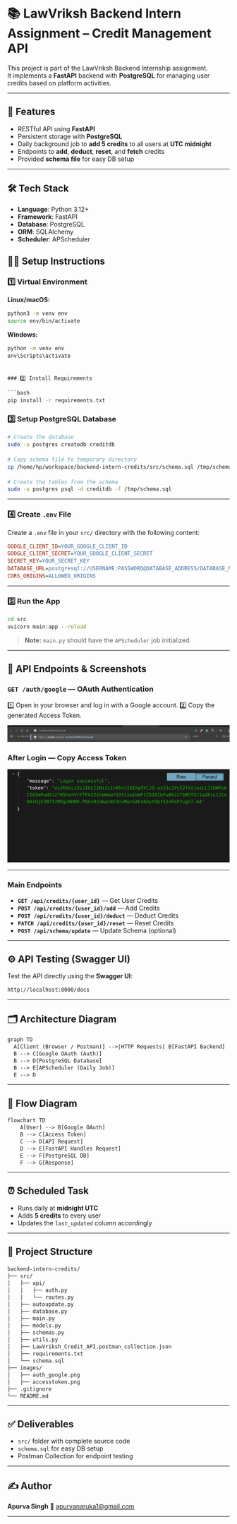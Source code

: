 
# 📚 LawVriksh Backend Intern Assignment – Credit Management API

This project is part of the LawVriksh Backend Internship assignment.  
It implements a **FastAPI** backend with **PostgreSQL** for managing user credits based on platform activities.

---

## 🚀 Features

- RESTful API using **FastAPI**
- Persistent storage with **PostgreSQL**
- Daily background job to **add 5 credits** to all users at **UTC midnight**
- Endpoints to **add**, **deduct**, **reset**, and **fetch** credits
- Provided **schema file** for easy DB setup

---

## 🛠️ Tech Stack

- **Language**: Python 3.12+
- **Framework**: FastAPI
- **Database**: PostgreSQL
- **ORM**: SQLAlchemy
- **Scheduler**: APScheduler



## 🧑‍💻 Setup Instructions

### 1️⃣ Virtual Environment

**Linux/macOS:**

```bash
python3 -m venv env
source env/bin/activate
````

**Windows:**

```cmd
python -m venv env
env\Scripts\activate


### 2️⃣ Install Requirements

```bash
pip install -r requirements.txt
```



### 3️⃣ Setup PostgreSQL Database

```bash
# Create the database
sudo -u postgres createdb creditdb

# Copy schema file to temporary directory
cp /home/hp/workspace/backend-intern-credits/src/schema.sql /tmp/schema.sql

# Create the tables from the schema
sudo -u postgres psql -d creditdb -f /tmp/schema.sql
```

---

### 4️⃣ Create `.env` File

Create a `.env` file in your `src/` directory with the following content:

```ini
GOOGLE_CLIENT_ID=YOUR_GOOGLE_CLIENT_ID
GOOGLE_CLIENT_SECRET=YOUR_GOOGLE_CLIENT_SECRET
SECRET_KEY=YOUR_SECRET_KEY
DATABASE_URL=postgresql://USERNAME:PASSWORD@DATABASE_ADDRESS/DATABASE_NAME
CORS_ORIGINS=ALLOWED_ORIGINS
```

---

### 5️⃣ Run the App

```bash
cd src
uvicorn main:app --reload
```

> **Note:** `main.py` should have the `APScheduler` job initialized.

---

## 🧪 API Endpoints & Screenshots

### `GET /auth/google` — OAuth Authentication

1️⃣ Open in your browser and log in with a Google account.
2️⃣ Copy the generated Access Token.

![Login Screen](images/auth_google.png)

### After Login — Copy Access Token

![Access Token](images/accesstoken.png)

---

### Main Endpoints

* **`GET /api/credits/{user_id}`** — Get User Credits
* **`POST /api/credits/{user_id}/add`** — Add Credits
* **`POST /api/credits/{user_id}/deduct`** — Deduct Credits
* **`PATCH /api/credits/{user_id}/reset`** — Reset Credits
* **`POST /api/schema/update`** — Update Schema (optional)

---

## ⚙️ API Testing (Swagger UI)

Test the API directly using the **Swagger UI**:

```
http://localhost:8000/docs
```

---

## 🗂️ Architecture Diagram

```mermaid
graph TD
  A[Client (Browser / Postman)] -->|HTTP Requests| B[FastAPI Backend]
  B --> C[Google OAuth (Auth)]
  B --> D[PostgreSQL Database]
  B --> E[APScheduler (Daily Job)]
  E --> D
```

---

## 🔄 Flow Diagram

```mermaid
flowchart TD
    A[User] --> B[Google OAuth]
    B --> C[Access Token]
    C --> D[API Request]
    D --> E[FastAPI Handles Request]
    E --> F[PostgreSQL DB]
    F --> G[Response]
```

---

## ⏰ Scheduled Task

* Runs daily at **midnight UTC**
* Adds **5 credits** to every user
* Updates the `last_updated` column accordingly

---

## 📂 Project Structure

```
backend-intern-credits/
├── src/
│   ├── api/
│   │   ├── auth.py
│   │   └── routes.py
│   ├── autoupdate.py
│   ├── database.py
│   ├── main.py
│   ├── models.py
│   ├── schemas.py
│   ├── utils.py
│   ├── LawVriksh_Credit_API.postman_collection.json
│   ├── requirements.txt
│   └── schema.sql
├── images/
│   ├── auth_google.png
│   ├── accesstoken.png
├── .gitignore
└── README.md
```

---

## ✅ Deliverables

* `src/` folder with complete source code
* `schema.sql` for easy DB setup
* Postman Collection for endpoint testing

---

## ✍️ Author

**Apurva Singh**
📧 [apurvanaruka1@gmail.com](mailto:apurvanaruka1@gmail.com)

---
